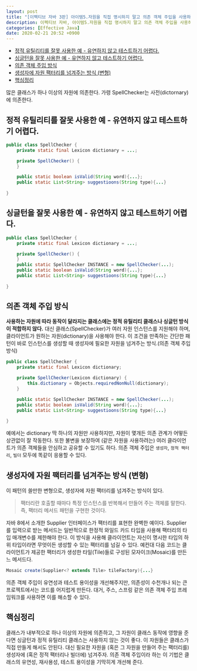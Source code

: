 ```yaml
---
layout: post
title: "[이펙티브 자바 3판] 아이템5.자원을 직접 명시하지 말고 의존 객체 주입을 사용하라"
description: 이펙티브 자바, 아이템5.자원을 직접 명시하지 말고 의존 객체 주입을 사용하라
categories: [Effective Java]
date: 2020-02-21 20:52 +0900
---
```

<!-- TOC -->

- [정적 유틸리티를 잘못 사용한 예 - 유연하지 않고 테스트하기 어렵다.](#정적-유틸리티를-잘못-사용한-예---유연하지-않고-테스트하기-어렵다)
- [싱글턴을 잘못 사용한 예 - 유연하지 않고 테스트하기 어렵다.](#싱글턴을-잘못-사용한-예---유연하지-않고-테스트하기-어렵다)
- [의존 객체 주입 방식](#의존-객체-주입-방식)
- [생성자에 자원 팩터리를 넘겨주는 방식 (변형)](#생성자에-자원-팩터리를-넘겨주는-방식-변형)
- [핵심정리](#핵심정리)

<!-- /TOC -->
많은 클래스가 하나 이상의 자원에 의존한다. 가령 SpellChecker는 사전(dictornary)에 의존한다. 

## 정적 유틸리티를 잘못 사용한 예 - 유연하지 않고 테스트하기 어렵다.
```java
public class SpellChecker {
    private static final Lexicon dictionary = ...;

    private SpellChecker() {
    }

    public static boolean isValid(String word){...};
    public static List<String> suggestioons(String type){...}
    
}
```

## 싱글턴을 잘못 사용한 예 - 유연하지 않고 테스트하기 어렵다.
```java
public class SpellChecker {
    private static final Lexicon dictionary = ...;

    private SpellChecker() {
    }
    public static SpellChecker INSTANCE = new SpellChecker(...);
    public static boolean isValid(String word){...};
    public static List<String> suggestioons(String type){...}
    
}
```

## 의존 객체 주입 방식
**사용하는 자원에 따라 동작이 달라지는 클래스에는 정적 유틸리티 클래스나 싱글턴 방식이 적합하지 않다.**
대신 클래스(SpellChecker)가 여러 자원 인스턴스를 지원해야 하며, 클라이언트가 원하는 자원(dictionary)을 사용해야 한다. 이 조건을 만족하는 간단한 패턴이 바로 인스턴스를 생성할 때 생성자에 필요한 자원을 넘겨주는 방식.(의존 객체 주입 방식)

```java
public class SpellChecker {
    private static final Lexicon dictionary;

    private SpellChecker(Lexicon dictionary) {
        this.dictionary = Objects.requiredNonNull(dictionary);
    }

    public static SpellChecker INSTANCE = new SpellChecker(...);
    public static boolean isValid(String word){...};
    public static List<String> suggestioons(String type){...}
    
}
```
예에서는 dictionary 딱 하나의 자원만 사용하지만, 자원이 몇개든 의존 관계가 어떻든 상관없이 잘 작동한다. 또한 불변을 보장하여 (같은 자원을 사용하려는) 여러 클라이언트가 의존 객체들을 안심하고 공유할 수 있기도 하다. 의존 객체 주입은 `생성자`, `정적 팩터리`, `빌더` 모두에 똑같이 응용할 수 있다.

## 생성자에 자원 팩터리를 넘겨주는 방식 (변형)
이 패턴의 쓸만한 변형으로, 생성자에 자원 팩터리를 넘겨주는 방식이 있다. 
> 팩터리란 호출할 때마다 특정 인스턴스를 반복해서 만들어 주는 객체를 말한다. 즉, 팩터리 메서드 패턴을 구현한 것이다.

자바 8에서 소개한 Supplier<T> 인터페이스가 팩터리를 표현한 완벽한 예이다. Supplier<T>를 입력으로 받는 메서드는 일반적으로 한정적 와일드 카드 타입을 사용해 팩터리의 타입 매개변수를 제한해야 한다. 이 방식을 사용해 클라이언트는 자신이 명시한 타입의 하위 타입이라면 무엇이든 생성할 수 있는 팩터리를 넘길 수 있다. 예컨대 다음 코드는 클라이언트가 제공한 팩터리가 생성한 타일(Tile)들로 구성된 모자이크(Mosaic)를 만든느 메서드다.
```java
Mosaic create(Supplier<? extends Tile> tileFactory){...}
```

의존 객체 주입이 유연성과 테스트 용이성을 개선해주지만, 의존성이 수천개나 되는 큰 프로젝트에서는 코드를 어지럽게 만든다. 대거, 주스, 스프링 같은 의존 객체 주입 프레임워크를 사용하면 이를 해소할 수 있다. 

## 핵심정리
클래스가 내부적으로 하나 이상의 자원에 의존하고, 그 자원이 클래스 동작에 영향을 준다면 싱글턴과 정적 유틸리티 클래스는 사용하지 않는 것이 좋다. 이 자원들은 클래스가 직접 만들게 해서도 안된다. 대신 필요한 자원을 (혹은 그 자원을 만들어 주는 팩터리를) 생성자에 (혹은 정적 팩터리나 빌더에) 넘겨주자. 의존 객체 주입이라 하는 이 기법은 클래스의 유연성, 재사용성, 테스트 용이성을 기막히게 개선해 준다.